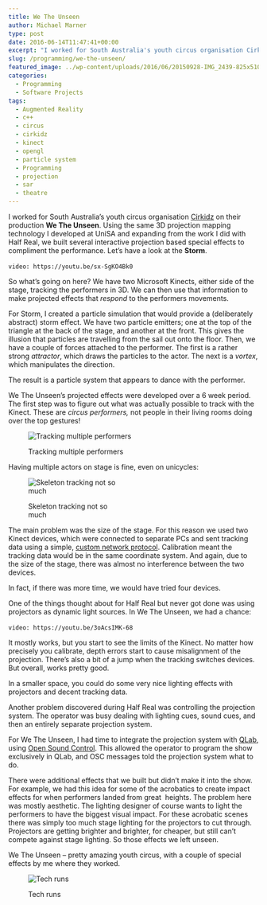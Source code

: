 ```yaml
---
title: We The Unseen
author: Michael Marner
type: post
date: 2016-06-14T11:47:41+00:00
excerpt: "I worked for South Australia's youth circus organisation Cirkidz on their production We The Unseen. Using the same 3D projection mapping technology I developed at UniSA and expanding from the work I did with Half Real, we built several interactive projection based special effects to compliment the performance. "
slug: /programming/we-the-unseen/
featured_image: ../wp-content/uploads/2016/06/20150928-IMG_2439-825x510.jpg
categories:
  - Programming
  - Software Projects
tags:
  - Augmented Reality
  - c++
  - circus
  - cirkidz
  - kinect
  - opengl
  - particle system
  - Programming
  - projection
  - sar
  - theatre
---
```


I worked for South Australia&#8217;s youth circus organisation [Cirkidz][1] on their production **We The Unseen**. Using the same 3D projection mapping technology I developed at UniSA and expanding from the work I did with Half Real, we built several interactive projection based special effects to compliment the performance. Let&#8217;s have a look at the **Storm**.

`video: https://youtu.be/sx-SgKO4Bk0`

So what&#8217;s going on here? We have two Microsoft Kinects, either side of the stage, tracking the performers in 3D. We can then use that information to make projected effects that *respond* to the performers movements.

For Storm, I created a particle simulation that would provide a (deliberately abstract) storm effect. We have two particle emitters; one at the top of the triangle at the back of the stage, and another at the front. This gives the illusion that particles are travelling from the sail out onto the floor. Then, we have a couple of forces attached to the performer. The first is a rather strong *attractor*, which draws the particles to the actor. The next is a *vortex*, which manipulates the direction.

The result is a particle system that appears to dance with the performer.

We The Unseen&#8217;s projected effects were developed over a 6 week period. The first step was to figure out what was actually possible to track with the Kinect. These are *circus* _performers,_ not people in their living rooms doing over the top gestures!<figure id="attachment_844" aria-describedby="caption-attachment-844" style="width: 660px" class="wp-caption aligncenter">

<img loading="lazy" class="size-large wp-image-844" src="../wp-content/uploads/2016/06/20150314-IMG_1749-1024x682.jpg" alt="Tracking multiple performers" width="660" height="440" srcset="../wp-content/uploads/2016/06/20150314-IMG_1749-1024x682.jpg 1024w, ../wp-content/uploads/2016/06/20150314-IMG_1749-300x200.jpg 300w, ../wp-content/uploads/2016/06/20150314-IMG_1749-768x512.jpg 768w, ../wp-content/uploads/2016/06/20150314-IMG_1749.jpg 1280w" sizes="(max-width: 660px) 100vw, 660px" /> <figcaption id="caption-attachment-844" class="wp-caption-text">Tracking multiple performers</figcaption></figure>

Having multiple actors on stage is fine, even on unicycles:<figure id="attachment_846" aria-describedby="caption-attachment-846" style="width: 200px" class="wp-caption aligncenter">

<img loading="lazy" class="wp-image-846 size-medium" src="../wp-content/uploads/2016/06/20150314-IMG_1754-200x300.jpg" alt="Skeleton tracking not so much" width="200" height="300" srcset="../wp-content/uploads/2016/06/20150314-IMG_1754-200x300.jpg 200w, ../wp-content/uploads/2016/06/20150314-IMG_1754.jpg 667w" sizes="(max-width: 200px) 100vw, 200px" /> <figcaption id="caption-attachment-846" class="wp-caption-text">Skeleton tracking not so much</figcaption></figure>

The main problem was the size of the stage. For this reason we used two Kinect devices, which were connected to separate PCs and sent tracking data using a simple, [custom network protocol][2]. Calibration meant the tracking data would be in the same coordinate system. And again, due to the size of the stage, there was almost no interference between the two devices.

In fact, if there was more time, we would have tried four devices.

One of the things thought about for Half Real but never got done was using projectors as dynamic light sources. In We The Unseen, we had a chance:

`video: https://youtu.be/3oAcsIMK-68`

It mostly works, but you start to see the limits of the Kinect. No matter how precisely you calibrate, depth errors start to cause misalignment of the projection. There&#8217;s also a bit of a jump when the tracking switches devices. But overall, works pretty good.

In a smaller space, you could do some very nice lighting effects with projectors and decent tracking data.

Another problem discovered during Half Real was controlling the projection system. The operator was busy dealing with lighting cues, sound cues, and then an entirely separate projection system.

For We The Unseen, I had time to integrate the projection system with [QLab][3], using [Open Sound Control][4]. This allowed the operator to program the show exclusively in QLab, and OSC messages told the projection system what to do.

There were additional effects that we built but didn&#8217;t make it into the show. For example, we had this idea for some of the acrobatics to create impact effects for when performers landed from great  heights. The problem here was mostly aesthetic. The lighting designer of course wants to light the performers to have the biggest visual impact. For these acrobatic scenes there was simply too much stage lighting for the projectors to cut through. Projectors are getting brighter and brighter, for cheaper, but still can&#8217;t compete against stage lighting. So those effects we left unseen.

We The Unseen &#8211; pretty amazing youth circus, with a couple of special effects by me where they worked.<figure id="attachment_847" aria-describedby="caption-attachment-847" style="width: 660px" class="wp-caption aligncenter">

<img loading="lazy" class="size-large wp-image-847" src="../wp-content/uploads/2016/06/20151001-IMG_2443-1024x682.jpg" alt="Tech runs" width="660" height="440" srcset="../wp-content/uploads/2016/06/20151001-IMG_2443-1024x682.jpg 1024w, ../wp-content/uploads/2016/06/20151001-IMG_2443-300x200.jpg 300w, ../wp-content/uploads/2016/06/20151001-IMG_2443-768x512.jpg 768w, ../wp-content/uploads/2016/06/20151001-IMG_2443.jpg 1280w" sizes="(max-width: 660px) 100vw, 660px" /> <figcaption id="caption-attachment-847" class="wp-caption-text">Tech runs</figcaption></figure>

[1]: http://www.cirkidz.org.au
[2]: ../programming/how-openni-nearly-spoiled-the-show/
[3]: https://figure53.com/qlab/
[4]: http://opensoundcontrol.org/introduction-osc
